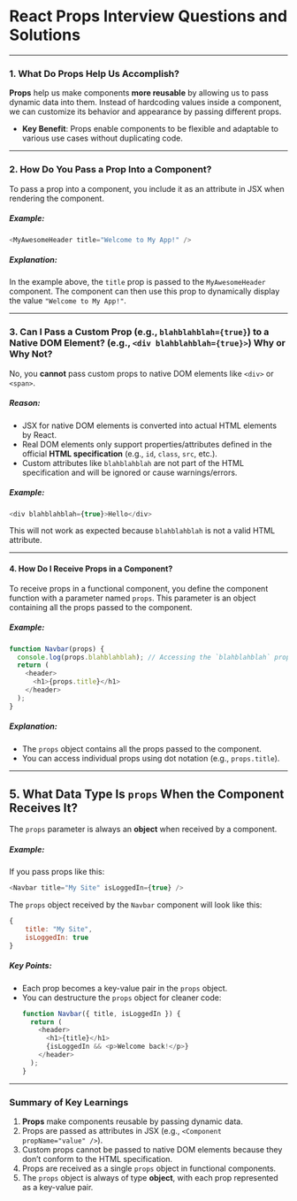 # React Props Interview Questions and Solutions

---

### 1. What Do Props Help Us Accomplish?

**Props** help us make components **more reusable** by allowing us to pass dynamic data into them. Instead of hardcoding values inside a component, we can customize its behavior and appearance by passing different props.

- **Key Benefit**: Props enable components to be flexible and adaptable to various use cases without duplicating code.

---

### 2. How Do You Pass a Prop Into a Component?

To pass a prop into a component, you include it as an attribute in JSX when rendering the component.

##### Example:

```javascript
<MyAwesomeHeader title="Welcome to My App!" />
```

##### Explanation:

In the example above, the `title` prop is passed to the `MyAwesomeHeader` component. The component can then use this prop to dynamically display the value `"Welcome to My App!"`.

---

### 3. Can I Pass a Custom Prop (e.g., `blahblahblah={true}`) to a Native DOM Element? (e.g., `<div blahblahblah={true}>`) Why or Why Not?

No, you **cannot** pass custom props to native DOM elements like `<div>` or `<span>`.

##### Reason:

- JSX for native DOM elements is converted into actual HTML elements by React.
- Real DOM elements only support properties/attributes defined in the official **HTML specification** (e.g., `id`, `class`, `src`, etc.).
- Custom attributes like `blahblahblah` are not part of the HTML specification and will be ignored or cause warnings/errors.

##### Example:

```javascript
<div blahblahblah={true}>Hello</div>
```

This will not work as expected because `blahblahblah` is not a valid HTML attribute.

---

#### 4. How Do I Receive Props in a Component?

To receive props in a functional component, you define the component function with a parameter named `props`. This parameter is an object containing all the props passed to the component.

##### Example:

```javascript
function Navbar(props) {
  console.log(props.blahblahblah); // Accessing the `blahblahblah` prop
  return (
    <header>
      <h1>{props.title}</h1>
    </header>
  );
}
```

##### Explanation:

- The `props` object contains all the props passed to the component.
- You can access individual props using dot notation (e.g., `props.title`).

---

## 5. What Data Type Is `props` When the Component Receives It?

The `props` parameter is always an **object** when received by a component.

##### Example:

If you pass props like this:

```javascript
<Navbar title="My Site" isLoggedIn={true} />
```

The `props` object received by the `Navbar` component will look like this:

```javascript
{
    title: "My Site",
    isLoggedIn: true
}
```

##### Key Points:

- Each prop becomes a key-value pair in the `props` object.
- You can destructure the `props` object for cleaner code:
  ```javascript
  function Navbar({ title, isLoggedIn }) {
    return (
      <header>
        <h1>{title}</h1>
        {isLoggedIn && <p>Welcome back!</p>}
      </header>
    );
  }
  ```

---

### Summary of Key Learnings

1. **Props** make components reusable by passing dynamic data.
2. Props are passed as attributes in JSX (e.g., `<Component propName="value" />`).
3. Custom props cannot be passed to native DOM elements because they don’t conform to the HTML specification.
4. Props are received as a single `props` object in functional components.
5. The `props` object is always of type **object**, with each prop represented as a key-value pair.
